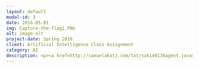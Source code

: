 ```yaml
---
layout: default
modal-id: 3
date: 2016-05-01
img: Capture-the-flag2.PNG
alt: image-alt
project-date: Spring 2016
client: Artificial Intelligence Class Assignment
category: AI
description: <p><a href=http://samuelakatz.com/txt/sak140130agent.java>AI Agent Sourcen Code</a></p><p><a href="https://drive.google.com/open?id=0B0SYXy6axNB7WVZVVjRYSGRkSEE">Visualization Download</a></p><p>This project was a class assignment for my Artificial Intelligence class during my Junior year. Each students program was pitted against the others in a tournament in which my program placed first. Two teams of two agents each observe the spaces adjacent to them in a grid, and take turns moving around in an unknown area to try and locate an enemy flag and return it to their base. Agents do not know their own location, but do know the direction (not location) of the enemy flag and their own flag. My agent uses a modified version of A* pathfinding to navigate through areas whose passability is unknown. The two agents update a single shared knowledge of the area's layout at soon as they have found a landmark that lets them reconcile their maps with each other. </p><p>Instuctions</p><p>In order to run the project, make sure you have a somewhat recent version of a Java Runtime Environment and a Java Development Kit. Then launch the project with "start.bat". Once the project starts, change the option under "Team 1" to ctf.agent.Sak140130agent. Feel free to change the board set (although my agent performs best on more complicated maps), delay (this controls how long it waits between each turn), and color map as you see fit. Then click "Un-pause" and watch the agents play out a game of capture the flag - my agents will be those on the left. You'll have to un-pause again after each capture of the flag. Please note that the UI and the dummy agents (those are than sak140130agent) are the property of UTD's Professor Vincent Ng.</p>
---
```

